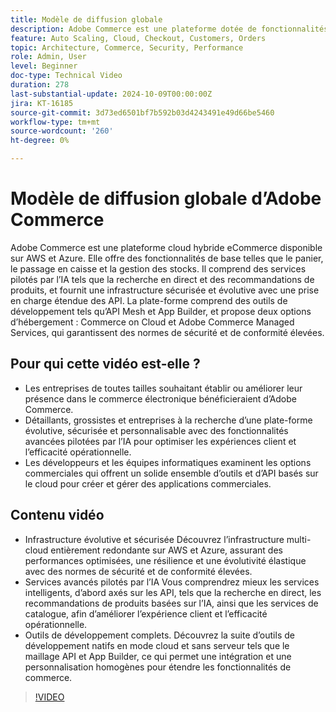 ```yaml
---
title: Modèle de diffusion globale
description: Adobe Commerce est une plateforme dotée de fonctionnalités pilotées par l’IA, d’API fiables et d’une sécurité optimale. Elle est disponible sur AWS et Azure avec des options de prise en charge flexibles.
feature: Auto Scaling, Cloud, Checkout, Customers, Orders
topic: Architecture, Commerce, Security, Performance
role: Admin, User
level: Beginner
doc-type: Technical Video
duration: 278
last-substantial-update: 2024-10-09T00:00:00Z
jira: KT-16185
source-git-commit: 3d73ed6501bf7b592b03d4243491e49d66be5460
workflow-type: tm+mt
source-wordcount: '260'
ht-degree: 0%

---
```



# Modèle de diffusion globale d’Adobe Commerce

Adobe Commerce est une plateforme cloud hybride eCommerce disponible sur AWS et Azure. Elle offre des fonctionnalités de base telles que le panier, le passage en caisse et la gestion des stocks. Il comprend des services pilotés par l’IA tels que la recherche en direct et des recommandations de produits, et fournit une infrastructure sécurisée et évolutive avec une prise en charge étendue des API. La plate-forme comprend des outils de développement tels qu’API Mesh et App Builder, et propose deux options d’hébergement : Commerce on Cloud et Adobe Commerce Managed Services, qui garantissent des normes de sécurité et de conformité élevées.

## Pour qui cette vidéo est-elle ?

- Les entreprises de toutes tailles souhaitant établir ou améliorer leur présence dans le commerce électronique bénéficieraient d’Adobe Commerce.
- Détaillants, grossistes et entreprises à la recherche d’une plate-forme évolutive, sécurisée et personnalisable avec des fonctionnalités avancées pilotées par l’IA pour optimiser les expériences client et l’efficacité opérationnelle.
- Les développeurs et les équipes informatiques examinent les options commerciales qui offrent un solide ensemble d’outils et d’API basés sur le cloud pour créer et gérer des applications commerciales.

## Contenu vidéo

- Infrastructure évolutive et sécurisée  Découvrez l’infrastructure multi-cloud entièrement redondante sur AWS et Azure, assurant des performances optimisées, une résilience et une évolutivité élastique avec des normes de sécurité et de conformité élevées.
- Services avancés pilotés par l’IA Vous comprendrez mieux les services intelligents, d’abord axés sur les API, tels que la recherche en direct, les recommandations de produits basées sur l’IA, ainsi que les services de catalogue, afin d’améliorer l’expérience client et l’efficacité opérationnelle.
- Outils de développement complets. Découvrez la suite d’outils de développement natifs en mode cloud et sans serveur tels que le maillage API et App Builder, ce qui permet une intégration et une personnalisation homogènes pour étendre les fonctionnalités de commerce.

>[!VIDEO](https://video.tv.adobe.com/v/3433500?learn=on)
